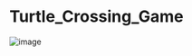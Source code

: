 # Turtle_Crossing_Game

![image](https://user-images.githubusercontent.com/20288852/147519102-5254b88f-798e-409e-8d5c-145c25106e4c.png)

